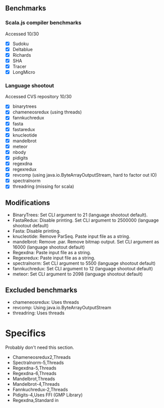 ## Benchmarks
### Scala.js compiler benchmarks
Accessed 10/30
- [X] Sudoku
- [X] Deltablue
- [X] Richards
- [X] SHA
- [X] Tracer
- [X] LongMicro

### Language shootout
Accessed CVS repository 10/30
- [X] binarytrees
- [X] chameneosredux (using threads)
- [X] fannkuchredux
- [X] fasta
- [X] fastaredux
- [X] knucleotide
- [X] mandelbrot
- [X] meteor
- [X] nbody
- [X] pidigits
- [X] regexdna
- [X] regexredux
- [X] revcomp (using java.io.ByteArrayOutputStream, hard to factor out IO)
- [X] spectralnorm
- [X] threadring (missing for scala)

## Modifications
- BinaryTrees: Set CLI argument to 21 (language shootout default).
- FastaRedux: Disable printing. Set CLI argument to 2500000 (language shootout default)
- Fasta: Disable printing.
- knucleotide: Remove ParSeq. Paste input file as a string.
- mandelbrot: Remove .par. Remove bitmap output. Set CLI argument as 16000 (language shootout default)
- Regexdna: Paste input file as a string.
- Regexredux: Paste input file as a string.
- spectralnorm: Set CLI argument to 5500 (language shootout default)
- fannkuchredux: Set CLI argument to 12 (language shootout default)
- meteor: Set CLI argument to 2098 (language shootout default)

## Excluded benchmarks
- chameneosredux: Uses threads
- revcomp: Using java.io.ByteArrayOutputStream
- threadring: Uses threads

# Specifics
Probably don't need this section.
- Chameneosredux2,Threads
- Spectralnorm-5,Threads
- Regexdna-5,Threads
- Regexdna-6,Threads
- Mandelbrot,Threads
- Mandelbrot-4,Threads
- Fannkuchredux-2,Threads
- Pidigits-4,Uses FFI (GMP Library)
- Regexdna,Standard in
